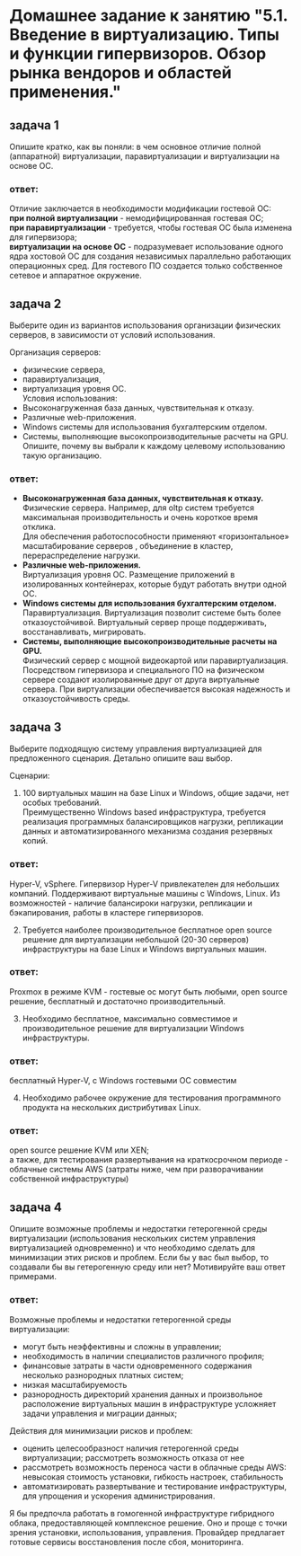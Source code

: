 # Домашнее задание к занятию "5.1. Введение в виртуализацию. Типы и функции гипервизоров. Обзор рынка вендоров и областей применения."
## задача 1
Опишите кратко, как вы поняли: в чем основное отличие полной (аппаратной) виртуализации, паравиртуализации и виртуализации на основе ОС.

### ответ:
Отличие заключается в необходимости модификации гостевой ОС: \
__при полной виртуализации__  - немодифицированная гостевая ОС;\
__при паравиртуализации__ - требуется, чтобы гостевая ОС была изменена для гипервизора;\
__виртуализации на основе ОС__ - подразумевает использование одного ядра хостовой ОС для создания независимых параллельно работающих операционных сред. Для гостевого ПО создается только собственное сетевое и аппаратное окружение. 

## задача 2
Выберите один из вариантов использования организации физических серверов, в зависимости от условий использования.

Организация серверов:

* физические сервера,
* паравиртуализация,
* виртуализация уровня ОС. \
Условия использования:
* Высоконагруженная база данных, чувствительная к отказу.
* Различные web-приложения.
* Windows системы для использования бухгалтерским отделом.
* Системы, выполняющие высокопроизводительные расчеты на GPU. \
Опишите, почему вы выбрали к каждому целевому использованию такую организацию.

### ответ:
* __Высоконагруженная база данных, чувствительная к отказу.__\
Физические сервера. Например, для oltp систем требуется максимальная производительность и очень короткое время отклика.\
Для обеспечения работоспособности применяют «горизонтальное» масштабирование серверов , объединение в кластер, перераспределение нагрузки.
* __Различные web-приложения.__\
Виртуализация уровня ОС. Размещение приложений в изолированных контейнерах, которые будут работать внутри одной ОС. 
* __Windows системы для использования бухгалтерским отделом.__\
Паравиртуализация. Виртуализация позволит системе быть более отказоустойчивой. Виртуальный сервер проще поддерживать, восстанавливать, мигрировать.
* __Системы, выполняющие высокопроизводительные расчеты на GPU.__\
Физический сервер с мощной видеокартой или  паравиртуализация. \
Посредством гипервизора и специального ПО на физическом сервере создают изолированные друг от друга виртуальные сервера. При виртуализации обеспечивается высокая надежность и отказоустойчивость среды. 

## задача 3
Выберите подходящую систему управления виртуализацией для предложенного сценария. Детально опишите ваш выбор.

Сценарии:

1. 100 виртуальных машин на базе Linux и Windows, общие задачи, нет особых требований. \
Преимущественно Windows based инфраструктура, требуется реализация программных балансировщиков нагрузки, репликации данных и автоматизированного механизма создания резервных копий.
### ответ:
Hyper-V, vSphere. Гипервизор Hyper-V привлекателен для небольших компаний.
Поддерживают виртуальные машины с Windows, Linux. Из возможностей - наличие балансироки нагрузки, репликации и бэкапирования, работы в кластере гипервизоров.

2. Требуется наиболее производительное бесплатное open source решение для виртуализации небольшой (20-30 серверов) инфраструктуры на базе Linux и Windows виртуальных машин.
### ответ:
Proxmox в режиме KVM - гостевые ос могут быть любыми, open source решение, бесплатный 
и достаточно производительный. 

3. Необходимо бесплатное, максимально совместимое и производительное решение для виртуализации Windows инфраструктуры.
### ответ:
бесплатный Hyper-V, с Windows гостевыми ОС совместим

4. Необходимо рабочее окружение для тестирования программного продукта на нескольких дистрибутивах Linux.
### ответ:
open source решение  KVM или XEN; \
а также, для тестирования развертывания на краткосрочном периоде  - облачные системы AWS (затраты ниже, чем при разворачивании собственной инфраструктуры)

## задача 4
Опишите возможные проблемы и недостатки гетерогенной среды виртуализации (использования нескольких систем управления виртуализацией одновременно) и что необходимо сделать для минимизации этих рисков и проблем. Если бы у вас был выбор, то создавали бы вы гетерогенную среду или нет? Мотивируйте ваш ответ примерами.
### ответ:
Возможные проблемы и недостатки гетерогенной среды виртуализации:
- могут быть неэффективны и сложны в управлении;
- необходимость в наличии специалистов различного профиля;
- финансовые затраты в части одновременного содержания несколько разнородных платных систем;
- низкая масштабируемость
- разнородность директорий хранения данных и произвольное расположение виртуальных машин в инфраструктуре усложняет задачи управления и миграции данных;

Действия для минимизации рисков и проблем:
- оценить целесообразност наличия гетерогенной среды виртуализации; рассмотреть возможность отказа от нее
- рассмотреть возможность переноса части в облачные среды AWS: невысокая стоимость установки, гибкость настроек, стабильность
- автоматизировать развертывание и тестирование инфраструктуры, для упрощения и ускорения администрирования.

Я бы предпочла работать в гомогенной инфраструктуре гибридного облака, предоставляющей комплексное решение.
Оно и проще с точки зрения установки, использования, управления.
Провайдер предлагает готовые сервисы восстановления после сбоя, мониторинга.

